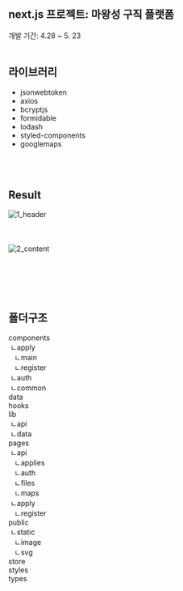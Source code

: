 ## next.js 프로젝트: 마왕성 구직 플랫폼
개발 기간: 4.28 ~ 5. 23
<br/><br/>


## 라이브러리
- jsonwebtoken  
- axios  
- bcryptjs  
- formidable  
- lodash  
- styled-components  
- googlemaps  
<br/><br/><br/>

## Result
 ![1_header](https://user-images.githubusercontent.com/50893303/169723392-2584c238-2541-45d9-a539-143e10cf98b6.png)
<br/><br/><br/><br/>
![2_content](https://user-images.githubusercontent.com/50893303/169723555-c9f0f141-139a-416a-9600-aa36d6fcc59d.png)


<br/><br/><br/><br/>
## 폴더구조
components  
 &nbsp;ㄴapply  
 &nbsp;&nbsp;&nbsp;ㄴmain  
 &nbsp;&nbsp;&nbsp;ㄴregister  
 &nbsp;ㄴauth  
 &nbsp;ㄴcommon  
data  
hooks  
lib  
 &nbsp;ㄴapi  
 &nbsp;ㄴdata  
pages  
 &nbsp;ㄴapi  
  &nbsp;&nbsp;&nbsp;ㄴapplies    
  &nbsp;&nbsp;&nbsp;ㄴauth  
  &nbsp;&nbsp;&nbsp;ㄴfiles    
  &nbsp;&nbsp;&nbsp;ㄴmaps    
 &nbsp;ㄴapply  
  &nbsp;&nbsp;&nbsp;ㄴregister   
public  
 &nbsp;ㄴstatic  
  &nbsp;&nbsp;&nbsp;ㄴimage  
  &nbsp;&nbsp;&nbsp;ㄴsvg  
store  
styles  
types  
  

